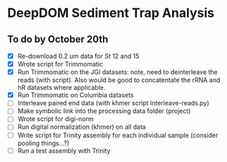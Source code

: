 # DeepDOM Sediment Trap Analysis

## To do by October 20th

- [X] Re-download 0.2 um data for St 12 and 15
- [X] Wrote script for Trimmomatic 
- [X] Run Trimmomatic on the JGI datasets: note, need to deinterleave the reads (with script). Also would be good to concatentate the rRNA and hR datasets where applicable. 
- [X] Run Trimmomatic on Columbia datasets 
- [ ] Interleave paired end data (with khmer script interleave-reads.py)
- [ ] Make symbolic link into the processing data folder (project)
- [ ] Wrote script for digi-norm
- [ ] Run digital normalization (khmer) on all data
- [ ] Write script for Trinity assembly for each individual sample (consider pooling things...?) 
- [ ] Run a test assembly with Trinity
